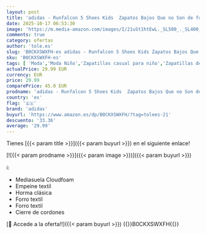 ```yaml
---
layout: post
title: 'adidas - Runfalcon 5 Shoes Kids  Zapatos Bajos Que no Son de fútbol  Core Black/FTWR White/Core Black '
date: 2025-10-17 06:53:30
image: 'https://m.media-amazon.com/images/I/21uSt1htEwL._SL500_._SL400_.jpg'
comments: true
category: ofertas
author: 'tole.es'
slug: 'B0CKXSWXFH-es adidas - Runfalcon 5 Shoes Kids Zapatos Bajos Que no Son...'
sku: 'B0CKXSWXFH-es'
tags: [ 'Moda','Moda Niño','Zapatillas casual para niño','Zapatillas deportivas y de moda para niños','Zapatos de niño','adidas','zapatos','🇪🇸', ]
actualPrice: 29.99 EUR
currency: EUR
price: 29.99
comparePrice: 45.0 EUR
prodname: 'adidas - Runfalcon 5 Shoes Kids  Zapatos Bajos Que no Son de fútbol  Core Black/FTWR White/Core Black '
country: 'es'
flag: '🇪🇸'
brand: 'adidas'
buyurl: 'https://www.amazon.es/dp/B0CKXSWXFH/?tag=tolees-21'
descuento: '33.36'
average: '29.99'
---
```


Tienes [{{< param title >}}]({{< param buyurl >}}) en el siguiente enlace!

[![{{< param prodname >}}]({{< param image >}})]({{< param buyurl >}})

ℹ️:

- Mediasuela Cloudfoam
- Empeine textil
- Horma clásica
- Forro textil
- Forro textil
- Cierre de cordones

[🛒 Accede a la oferta!!]({{< param buyurl >}})
{{<world>}}B0CKXSWXFH{{</world>}}
